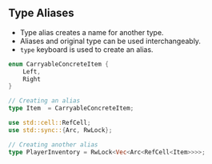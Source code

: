## Type Aliases
- Type alias creates a name for another type.
- Aliases and original type can be used interchangeably.
- `type` keyboard is used to create an alias.
```rust
enum CarryableConcreteItem {
    Left, 
    Right
}

// Creating an alias
type Item  = CarryableConcreteItem;

use std::cell::RefCell;
use std::sync::{Arc, RwLock};

// Creating another alias
type PlayerInventory = RwLock<Vec<Arc<RefCell<Item>>>>;
```

